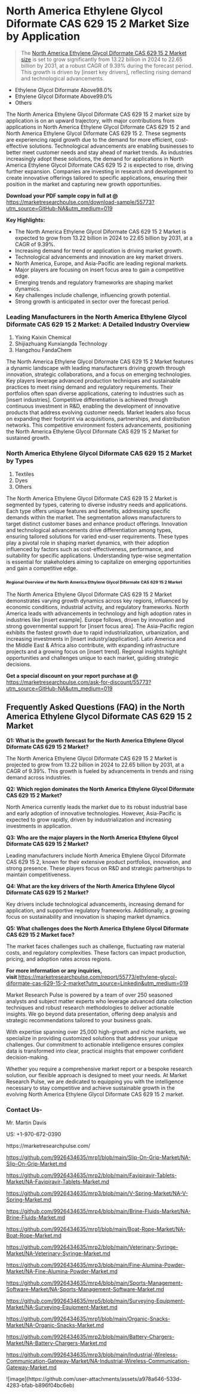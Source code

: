 <h1>North America Ethylene Glycol Diformate CAS 629 15 2 Market&nbsp;Size by Application</h1><blockquote><p>The <a href="https://marketresearchpulse.com/download-sample/55773?utm_source=GitHub-NA&amp;utm_medium=019">North America Ethylene Glycol Diformate CAS 629 15 2 Market size</a> is set to grow significantly from 13.22 billion in 2024 to 22.65 billion by 2031, at a robust CAGR of 9.39% during the forecast period. This growth is driven by [insert key drivers], reflecting rising demand and technological advancements.</p></blockquote><ul><li>Ethylene Glycol Diformate Above98.0%<li> Ethylene Glycol Diformate Above99.0%<li> Others</li></ul><p>The North America Ethylene Glycol Diformate CAS 629 15 2 market size by application is on an upward trajectory, with major contributions from applications in North America Ethylene Glycol Diformate CAS 629 15 2 and North America Ethylene Glycol Diformate CAS 629 15 2. These segments are experiencing rapid growth due to the demand for more efficient, cost-effective solutions. Technological advancements are enabling businesses to better meet customer needs and stay ahead of market trends. As industries increasingly adopt these solutions, the demand for applications in North America Ethylene Glycol Diformate CAS 629 15 2 is expected to rise, driving further expansion. Companies are investing in research and development to create innovative offerings tailored to specific applications, ensuring their position in the market and capturing new growth opportunities.</p><p><strong>Download your PDF sample copy in full at @ </strong><a href="https://marketresearchpulse.com/download-sample/55773?utm_source=GitHub-NA&amp;utm_medium=019">https://marketresearchpulse.com/download-sample/55773?utm_source=GitHub-NA&amp;utm_medium=019</a></p><p><strong>Key Highlights: </strong></p><ul><li>The North America Ethylene Glycol Diformate CAS 629 15 2 Market is expected to grow from 13.22 billion in 2024 to 22.65 billion by 2031, at a CAGR of 9.39%.</li><li>Increasing demand for trend or application is driving market growth.</li><li>Technological advancements and innovation are key market drivers.</li><li>North America, Europe, and Asia-Pacific are leading regional markets.</li><li>Major players are focusing on insert focus area to gain a competitive edge.</li><li>Emerging trends and regulatory frameworks are shaping market dynamics.</li><li>Key challenges include challenge, influencing growth potential.</li><li>Strong growth is anticipated in sector over the forecast period.</li></ul><h3>Leading Manufacturers in the North America Ethylene Glycol Diformate CAS 629 15 2 Market: A Detailed Industry Overview</h3><ol><li>Yixing Kaixin Chemical</li><li>Shijiazhuang Kunxiangda Technology</li><li>Hangzhou FandaChem</li></ol><div class="flex max-w-full flex-col flex-grow"><div class="min-h-8 text-message flex w-full flex-col items-end gap-2 whitespace-normal break-words [.text-message+&amp;]:mt-5" dir="auto" data-message-author-role="assistant" data-message-id="fd8432e4-4910-450d-b182-61b7bfb0a01f" data-message-model-slug="gpt-4o"><div class="flex w-full flex-col gap-1 empty:hidden first:pt-[3px]"><div class="markdown prose w-full break-words dark:prose-invert light"><p>The North America Ethylene Glycol Diformate CAS 629 15 2 Market features a dynamic landscape with leading manufacturers driving growth through innovation, strategic collaborations, and a focus on emerging technologies. Key players leverage advanced production techniques and sustainable practices to meet rising demand and regulatory requirements. Their portfolios often span diverse applications, catering to industries such as [insert industries]. Competitive differentiation is achieved through continuous investment in R&amp;D, enabling the development of innovative products that address evolving customer needs. Market leaders also focus on expanding their footprint via acquisitions, partnerships, and distribution networks. This competitive environment fosters advancements, positioning the North America Ethylene Glycol Diformate CAS 629 15 2 Market for sustained growth.</p></div></div></div></div><h3>North America Ethylene Glycol Diformate CAS 629 15 2 Market by Types</h3><ol><li>Textiles<li> Dyes<li> Others</li></ol><div class="flex max-w-full flex-col flex-grow"><div class="min-h-8 text-message flex w-full flex-col items-end gap-2 whitespace-normal break-words [.text-message+&amp;]:mt-5" dir="auto" data-message-author-role="assistant" data-message-id="084470be-0bb7-4664-bddf-5156b4f41249" data-message-model-slug="gpt-4o-mini"><div class="flex w-full flex-col gap-1 empty:hidden first:pt-[3px]"><div class="markdown prose w-full break-words dark:prose-invert light"><p>The North America Ethylene Glycol Diformate CAS 629 15 2 Market is segmented by types, catering to diverse industry needs and applications. Each type offers unique features and benefits, addressing specific demands within the market. The segmentation allows manufacturers to target distinct customer bases and enhance product offerings. Innovation and technological advancements drive differentiation among types, ensuring tailored solutions for varied end-user requirements. These types play a pivotal role in shaping market dynamics, with their adoption influenced by factors such as cost-effectiveness, performance, and suitability for specific applications. Understanding type-wise segmentation is essential for stakeholders aiming to capitalize on emerging opportunities and gain a competitive edge.</p></div></div></div></div><h3><span style="font-size: 11px;">Regional Overview of the North America Ethylene Glycol Diformate CAS 629 15 2 Market</span></h3><div class="flex max-w-full flex-col flex-grow"><div class="min-h-8 text-message flex w-full flex-col items-end gap-2 whitespace-normal break-words [.text-message+&amp;]:mt-5" dir="auto" data-message-author-role="assistant" data-message-id="e9038762-ce64-4e30-91c9-9bd413514231" data-message-model-slug="gpt-4o-mini"><div class="flex w-full flex-col gap-1 empty:hidden first:pt-[3px]"><div class="markdown prose w-full break-words dark:prose-invert light"><p>The North America Ethylene Glycol Diformate CAS 629 15 2 Market demonstrates varying growth dynamics across key regions, influenced by economic conditions, industrial activity, and regulatory frameworks. North America leads with advancements in technology and high adoption rates in industries like [insert example]. Europe follows, driven by innovation and strong governmental support for [insert focus area]. The Asia-Pacific region exhibits the fastest growth due to rapid industrialization, urbanization, and increasing investments in [insert industry/application]. Latin America and the Middle East &amp; Africa also contribute, with expanding infrastructure projects and a growing focus on [insert trend]. Regional insights highlight opportunities and challenges unique to each market, guiding strategic decisions.</p></div></div></div></div><p><strong>Get a special discount on your report purchase at @ </strong><a href="https://marketresearchpulse.com/ask-for-discount/55773?utm_source=GitHub-NA&amp;utm_medium=019">https://marketresearchpulse.com/ask-for-discount/55773?utm_source=GitHub-NA&amp;utm_medium=019</a></p><h2>Frequently Asked Questions (FAQ) in the North America Ethylene Glycol Diformate CAS 629 15 2 Market</h2><p><strong>Q1: What is the growth forecast for the North America Ethylene Glycol Diformate CAS 629 15 2 Market?</strong></p><p>The North America Ethylene Glycol Diformate CAS 629 15 2 Market is projected to grow from 13.22 billion in 2024 to 22.65 billion by 2031, at a CAGR of 9.39%. This growth is fueled by advancements in trends and rising demand across industries.</p><p><strong>Q2: Which region dominates the North America Ethylene Glycol Diformate CAS 629 15 2 Market?</strong></p><p>North America currently leads the market due to its robust industrial base and early adoption of innovative technologies. However, Asia-Pacific is expected to grow rapidly, driven by industrialization and increasing investments in application.</p><p><strong>Q3: Who are the major players in the North America Ethylene Glycol Diformate CAS 629 15 2 Market?</strong></p><p>Leading manufacturers include North America Ethylene Glycol Diformate CAS 629 15 2, known for their extensive product portfolios, innovation, and strong presence. These players focus on R&amp;D and strategic partnerships to maintain competitiveness.</p><p><strong>Q4: What are the key drivers of the North America Ethylene Glycol Diformate CAS 629 15 2 Market?</strong></p><p>Key drivers include technological advancements, increasing demand for application, and supportive regulatory frameworks. Additionally, a growing focus on sustainability and innovation is shaping market dynamics.</p><p><strong>Q5: What challenges does the North America Ethylene Glycol Diformate CAS 629 15 2 Market face?</strong></p><p>The market faces challenges such as challenge, fluctuating raw material costs, and regulatory complexities. These factors can impact production, pricing, and adoption rates across regions.</p><p><strong>For more information or any inquiries, visit&nbsp;</strong><a href="https://marketresearchpulse.com/report/55773/ethylene-glycol-diformate-cas-629-15-2-market?utm_source=Linkedin&utm_medium=019">https://marketresearchpulse.com/report/55773/ethylene-glycol-diformate-cas-629-15-2-market?utm_source=Linkedin&utm_medium=019</a></p><p>Market Research Pulse is powered by a team of over 250 seasoned analysts and subject matter experts who leverage advanced data collection techniques and robust research methodologies to deliver actionable insights. We go beyond data presentation, offering deep analysis and strategic recommendations tailored to your business goals.</p><p>With expertise spanning over 25,000 high-growth and niche markets, we specialize in providing customized solutions that address your unique challenges. Our commitment to actionable intelligence ensures complex data is transformed into clear, practical insights that empower confident decision-making.</p><p>Whether you require a comprehensive market report or a bespoke research solution, our flexible approach is designed to meet your needs. At Market Research Pulse, we are dedicated to equipping you with the intelligence necessary to stay competitive and achieve sustainable growth in the evolving North America Ethylene Glycol Diformate CAS 629 15 2 market.</p><h3><strong>Contact Us-</strong></h3><p>Mr. Martin Davis</p><p>US: +1-970-672-0390</p><p>https://marketresearchpulse.com/</p><p><a href="https://github.com/9926434635/mrp1/blob/main/Slip-On-Grip-Market/NA-Slip-On-Grip-Market.md">https://github.com/9926434635/mrp1/blob/main/Slip-On-Grip-Market/NA-Slip-On-Grip-Market.md</a></p><p><a href="https://github.com/9926434635/mrp2/blob/main/Favipiravir-Tablets-Market/NA-Favipiravir-Tablets-Market.md">https://github.com/9926434635/mrp2/blob/main/Favipiravir-Tablets-Market/NA-Favipiravir-Tablets-Market.md</a></p><p><a href="https://github.com/9926434635/mrp3/blob/main/V-Spring-Market/NA-V-Spring-Market.md">https://github.com/9926434635/mrp3/blob/main/V-Spring-Market/NA-V-Spring-Market.md</a></p><p><a href="https://github.com/9926434635/mrp4/blob/main/Brine-Fluids-Market/NA-Brine-Fluids-Market.md">https://github.com/9926434635/mrp4/blob/main/Brine-Fluids-Market/NA-Brine-Fluids-Market.md</a></p><p><a href="https://github.com/9926434635/mrp1/blob/main/Boat-Rope-Market/NA-Boat-Rope-Market.md">https://github.com/9926434635/mrp1/blob/main/Boat-Rope-Market/NA-Boat-Rope-Market.md</a></p><p><a href="https://github.com/9926434635/mrp2/blob/main/Veterinary-Syringe-Market/NA-Veterinary-Syringe-Market.md">https://github.com/9926434635/mrp2/blob/main/Veterinary-Syringe-Market/NA-Veterinary-Syringe-Market.md</a></p><p><a href="https://github.com/9926434635/mrp3/blob/main/Fine-Alumina-Powder-Market/NA-Fine-Alumina-Powder-Market.md">https://github.com/9926434635/mrp3/blob/main/Fine-Alumina-Powder-Market/NA-Fine-Alumina-Powder-Market.md</a></p><p><a href="https://github.com/9926434635/mrp4/blob/main/Sports-Management-Software-Market/NA-Sports-Management-Software-Market.md">https://github.com/9926434635/mrp4/blob/main/Sports-Management-Software-Market/NA-Sports-Management-Software-Market.md</a></p><p><a href="https://github.com/9926434635/mrp5/blob/main/Surveying-Equipment-Market/NA-Surveying-Equipment-Market.md">https://github.com/9926434635/mrp5/blob/main/Surveying-Equipment-Market/NA-Surveying-Equipment-Market.md</a></p><p><a href="https://github.com/9926434635/mrp1/blob/main/Organic-Snacks-Market/NA-Organic-Snacks-Market.md">https://github.com/9926434635/mrp1/blob/main/Organic-Snacks-Market/NA-Organic-Snacks-Market.md</a></p><p><a href="https://github.com/9926434635/mrp2/blob/main/Battery-Chargers-Market/NA-Battery-Chargers-Market.md">https://github.com/9926434635/mrp2/blob/main/Battery-Chargers-Market/NA-Battery-Chargers-Market.md</a></p><p><a href="https://github.com/9926434635/mrp3/blob/main/Industrial-Wireless-Communication-Gateway-Market/NA-Industrial-Wireless-Communication-Gateway-Market.md">https://github.com/9926434635/mrp3/blob/main/Industrial-Wireless-Communication-Gateway-Market/NA-Industrial-Wireless-Communication-Gateway-Market.md</a></p>
![image](https://github.com/user-attachments/assets/a978a646-533d-4283-bfab-b896f04bc6eb)
